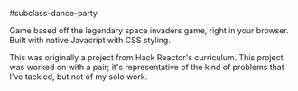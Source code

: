 #subclass-dance-party

Game based off the legendary space invaders game, right in your browser.
Built with native Javacript with CSS styling.

This was originally a project from Hack Reactor's curriculum. This project was worked
on with a pair; it's representative of the kind of problems that I've tackled,
but not of my solo work.

